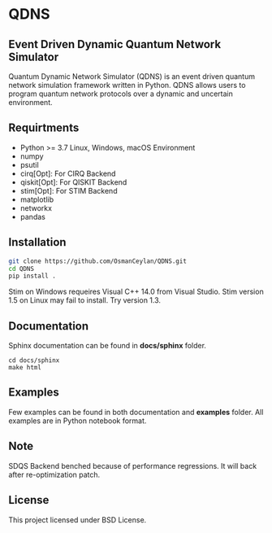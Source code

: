 # QDNS
## Event Driven Dynamic Quantum Network Simulator

Quantum Dynamic Network Simulator (QDNS) is an event driven quantum network simulation framework written in Python. QDNS allows users to program quantum network protocols over a dynamic and uncertain environment.

## Requirtments
- Python >= 3.7 Linux, Windows, macOS Environment
- numpy
- psutil
- cirq[Opt]: For CIRQ Backend
- qiskit[Opt]: For QISKIT Backend
- stim[Opt]: For STIM Backend
- matplotlib
- networkx
- pandas

## Installation

```sh
git clone https://github.com/OsmanCeylan/QDNS.git
cd QDNS
pip install .
```

Stim on Windows requeires Visual C++ 14.0 from Visual Studio.
Stim version 1.5 on Linux may fail to install. Try version 1.3.

## Documentation

Sphinx documentation can be found in **docs/sphinx** folder.
```
cd docs/sphinx
make html
```

## Examples

Few examples can be found in both documentation and **examples** folder. All examples are in Python notebook format.

## Note

SDQS Backend benched because of performance regressions. It will back after re-optimization patch.

## License

This project licensed under BSD License.
